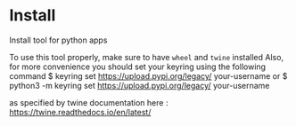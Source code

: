 # Install
Install tool for python apps

To use this tool properly, make sure to have `wheel` and `twine` installed
Also, for more convenience you should set your keyring using the following command
$ keyring set https://upload.pypi.org/legacy/ your-username
or
$ python3 -m keyring set https://upload.pypi.org/legacy/ your-username

as specified by twine documentation here : https://twine.readthedocs.io/en/latest/